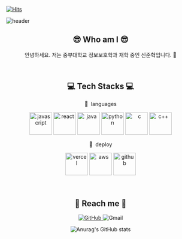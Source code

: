 [![Hits](https://hits.seeyoufarm.com/api/count/incr/badge.svg?url=https%3A%2F%2Fgithub.com%2Fjunhyeokshin%2Fhit-counter&count_bg=%23C86D3D&title_bg=%23555555&icon=&icon_color=%23E7E7E7&title=hits&edge_flat=false)](https://hits.seeyoufarm.com)

![header](https://capsule-render.vercel.app/api?type=waving&color=3eb489&height=200&section=header&text=JunHyeokShin&fontSize=70&animation=twinkling&fontColor=2E2E2E)

<div align="center">

## 😎 Who am I 😎
<p>
  안녕하세요. 저는 중부대학교 정보보호학과 재학 중인 신준혁입니다. 👋<br/>
</p>
<br/>

## 💻 Tech Stacks 💻

<p align="center">
📝 &nbsplanguages
</p>
<p align="center">
  <img src="https://cdn.simpleicons.org/javascript/F7DF1E/F7DF1E" alt="javascript" width=60>
  <img src="https://cdn.simpleicons.org/react/61DAFB/61DAFB" alt="react" width=60>
  <img src="https://www.vectorlogo.zone/logos/java/java-icon.svg" alt="java" width=60>
  <img src="https://cdn.simpleicons.org/python/3776AB/3776AB" alt="python" width=60>
  <img src="https://cdn.simpleicons.org/c/A8B9CC/A8B9CC" alt="c" width=60>
  <img src="https://cdn.simpleicons.org/c++/00599C/00599C" alt="c++" width=60>
</p>
<p align="center">
  🚀 &nbspdeploy
</p>
<p align="center">
  <img src="https://cdn.simpleicons.org/vercel/000/fff" alt="vercel" width=60>
  <img src="https://cdn.simpleicons.org/amazonaws/000/232F3E" alt="aws" width=60>
  <img src="https://cdn.simpleicons.org/github/181717/fff" alt="github" width=60>
</p>  
<br/>
  
## 💌 Reach me 💌

<p>
<a href = "https://github.com/junhyeokshin"> <img alt="GitHub" src ="https://img.shields.io/badge/GitHub-181717.svg?&style=for-the-badge&logo=GitHub&logoColor=white"/> </a>
<img alt="Gmail" src="https://img.shields.io/badge/junhyeok001010@gmail.com-EA4335.svg?&style=for-the-badge&logo=Gmail&logoColor=white"/>

![Anurag's GitHub stats](https://github-readme-stats.vercel.app/api?username=junhyeokshin&show_icons=true&theme=vue)
</P>
<br/>
